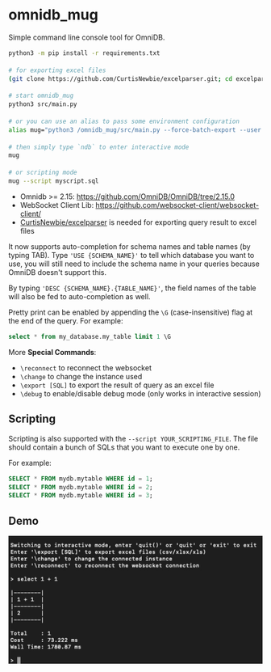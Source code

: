 # omnidb_mug

Simple command line console tool for OmniDB.

```sh
python3 -m pip install -r requirements.txt

# for exporting excel files
(git clone https://github.com/CurtisNewbie/excelparser.git; cd excelparser; python3 -m pip install .)

# start omnidb_mug
python3 src/main.py

# or you can use an alias to pass some environment configuration
alias mug="python3 /omnidb_mug/src/main.py --force-batch-export --user 'myname' --host 'myomnidb' --log '/tmp/ndb.log'"

# then simply type `ndb` to enter interactive mode
mug

# or scripting mode
mug --script myscript.sql
```

- Omnidb >= 2.15: https://github.com/OmniDB/OmniDB/tree/2.15.0
- WebSocket Client Lib: https://github.com/websocket-client/websocket-client/
- [CurtisNewbie/excelparser](https://github.com/CurtisNewbie/excelparser) is needed for exporting query result to excel files


It now supports auto-completion for schema names and table names (by typing TAB). Type `'USE {SCHEMA_NAME}'` to tell which database you want to use, you will still need to include the schema name in your queries because OmniDB doesn't support this.

By typing `'DESC {SCHEMA_NAME}.{TABLE_NAME}'`, the field names of the table will also be fed to auto-completion as well.

Pretty print can be enabled by appending the `\G` (case-insensitive) flag at the end of the query. For example:

```sql
select * from my_database.my_table limit 1 \G
```

More **Special Commands**:

- `\reconnect` to reconnect the websocket
- `\change` to change the instance used
- `\export [SQL]` to export the result of query as an excel file
- `\debug` to enable/disable debug mode (only works in interactive session)

## Scripting

Scripting is also supported with the `--script YOUR_SCRIPTING_FILE`. The file should contain a bunch of SQLs that you want to execute one by one.

For example:

```sql
SELECT * FROM mydb.mytable WHERE id = 1;
SELECT * FROM mydb.mytable WHERE id = 2;
SELECT * FROM mydb.mytable WHERE id = 3;
```

## Demo

<img src="demo/demo1.jpeg" alt="demo1" width="600">
